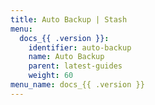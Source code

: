 ```yaml
---
title: Auto Backup | Stash
menu:
  docs_{{ .version }}:
    identifier: auto-backup
    name: Auto Backup
    parent: latest-guides
    weight: 60
menu_name: docs_{{ .version }}
---
```

